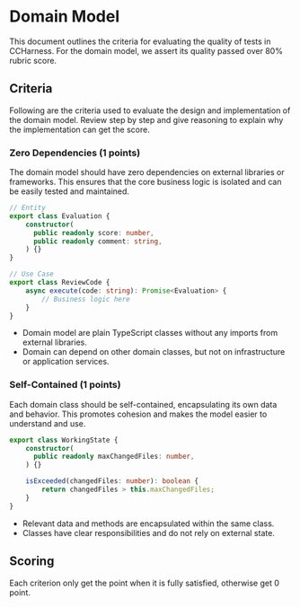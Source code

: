 # Domain Model

This document outlines the criteria for evaluating the quality of tests in CCHarness. For the domain model, we assert its quality passed over 80% rubric score.

## Criteria

Following are the criteria used to evaluate the design and implementation of the domain model. Review step by step and give reasoning to explain why the implementation can get the score.

### Zero Dependencies (1 points)

The domain model should have zero dependencies on external libraries or frameworks. This ensures that the core business logic is isolated and can be easily tested and maintained.

```ts
// Entity
export class Evaluation {
    constructor(
      public readonly score: number,
      public readonly comment: string,
    ) {}
}

// Use Case
export class ReviewCode {
    async execute(code: string): Promise<Evaluation> {
        // Business logic here
    }
}
```

- Domain model are plain TypeScript classes without any imports from external libraries.
- Domain can depend on other domain classes, but not on infrastructure or application services.

### Self-Contained (1 points)

Each domain class should be self-contained, encapsulating its own data and behavior. This promotes cohesion and makes the model easier to understand and use.

```ts
export class WorkingState {
    constructor(
      public readonly maxChangedFiles: number,
    ) {}

    isExceeded(changedFiles: number): boolean {
        return changedFiles > this.maxChangedFiles;
    }
}
```

- Relevant data and methods are encapsulated within the same class.
- Classes have clear responsibilities and do not rely on external state.

## Scoring

Each criterion only get the point when it is fully satisfied, otherwise get 0 point.
